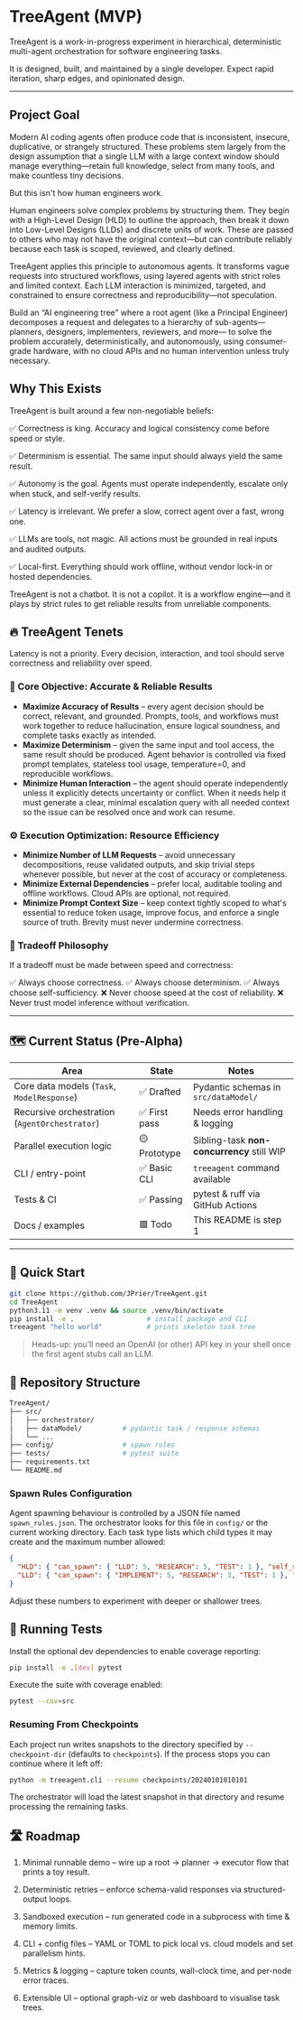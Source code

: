 # TreeAgent (MVP)

TreeAgent is a work-in-progress experiment in hierarchical, deterministic multi-agent orchestration for software engineering tasks.

It is designed, built, and maintained by a single developer. Expect rapid iteration, sharp edges, and opinionated design.

---

## Project Goal

Modern AI coding agents often produce code that is inconsistent, insecure, duplicative, or strangely structured. These problems stem largely from the design assumption that a single LLM with a large context window should manage everything—retain full knowledge, select from many tools, and make countless tiny decisions.

But this isn't how human engineers work.

Human engineers solve complex problems by structuring them. They begin with a High-Level Design (HLD) to outline the approach, then break it down into Low-Level Designs (LLDs) and discrete units of work. These are passed to others who may not have the original context—but can contribute reliably because each task is scoped, reviewed, and clearly defined.

TreeAgent applies this principle to autonomous agents. It transforms vague requests into structured workflows, using layered agents with strict roles and limited context. Each LLM interaction is minimized, targeted, and constrained to ensure correctness and reproducibility—not speculation.

Build an “AI engineering tree” where a root agent (like a Principal Engineer) decomposes a request and delegates to a hierarchy of sub-agents—planners, designers, implementers, reviewers, and more— to solve the problem accurately, deterministically, and autonomously, using consumer-grade hardware, with no cloud APIs and no human intervention unless truly necessary.

## Why This Exists

TreeAgent is built around a few non-negotiable beliefs:

✅ Correctness is king. Accuracy and logical consistency come before speed or style.

✅ Determinism is essential. The same input should always yield the same result.

✅ Autonomy is the goal. Agents must operate independently, escalate only when stuck, and self-verify results.

✅ Latency is irrelevant. We prefer a slow, correct agent over a fast, wrong one.

✅ LLMs are tools, not magic. All actions must be grounded in real inputs and audited outputs.

✅ Local-first. Everything should work offline, without vendor lock-in or hosted dependencies.

TreeAgent is not a chatbot. It is not a copilot. It is a workflow engine—and it plays by strict rules to get reliable results from unreliable components.

## 🔥 TreeAgent Tenets

Latency is not a priority. Every decision, interaction, and tool should serve correctness and reliability over speed.

### 🧠 Core Objective: Accurate & Reliable Results
- **Maximize Accuracy of Results** – every agent decision should be correct, relevant, and grounded. Prompts, tools, and workflows must work together to reduce hallucination, ensure logical soundness, and complete tasks exactly as intended.
- **Maximize Determinism** – given the same input and tool access, the same result should be produced. Agent behavior is controlled via fixed prompt templates, stateless tool usage, temperature=0, and reproducible workflows.
- **Minimize Human Interaction** – the agent should operate independently unless it explicitly detects uncertainty or conflict. When it needs help it must generate a clear, minimal escalation query with all needed context so the issue can be resolved once and work can resume.

### ⚙️ Execution Optimization: Resource Efficiency
- **Minimize Number of LLM Requests** – avoid unnecessary decompositions, reuse validated outputs, and skip trivial steps whenever possible, but never at the cost of accuracy or completeness.
- **Minimize External Dependencies** – prefer local, auditable tooling and offline workflows. Cloud APIs are optional, not required.
- **Minimize Prompt Context Size** – keep context tightly scoped to what's essential to reduce token usage, improve focus, and enforce a single source of truth. Brevity must never undermine correctness.

### 🧭 Tradeoff Philosophy
If a tradeoff must be made between speed and correctness:

✅ Always choose correctness.
✅ Always choose determinism.
✅ Always choose self-sufficiency.
❌ Never choose speed at the cost of reliability.
❌ Never trust model inference without verification.

---

## 🗺️ Current Status (Pre-Alpha)

| Area            | State | Notes |
|-----------------|-------|-------|
| Core data models (`Task`, `ModelResponse`) | ✅ Drafted | Pydantic schemas in `src/dataModel/` |
| Recursive orchestration (`AgentOrchestrator`)           | ✅ First pass | Needs error handling & logging |
| Parallel execution logic                                | 🟡 Prototype | Sibling-task **non-concurrency** still WIP |
| CLI / entry-point                                      | ✅ Basic CLI | `treeagent` command available |
| Tests & CI                                             | ✅ Passing | pytest & ruff via GitHub Actions |
| Docs / examples                                        | 🟥 Todo | This README is step 1 |

---

## 🚀 Quick Start

```bash
git clone https://github.com/JPrier/TreeAgent.git
cd TreeAgent
python3.11 -m venv .venv && source .venv/bin/activate
pip install -e .                  # install package and CLI
treeagent "hello world"           # prints skeleton task tree
```

> Heads-up: you’ll need an OpenAI (or other) API key in your shell once the first agent stubs call an LLM.


## 🧮 Repository Structure
```bash
TreeAgent/
├── src/
│   ├── orchestrator/
│   ├── dataModel/          # pydantic task / response schemas
│   └── ...
├── config/                 # spawn rules
├── tests/                  # pytest suite
├── requirements.txt
└── README.md
```

### Spawn Rules Configuration

Agent spawning behaviour is controlled by a JSON file named
`spawn_rules.json`. The orchestrator looks for this file in `config/` or the
current working directory. Each task type lists which child types it may
create and the maximum number allowed:

```json
{
  "HLD": { "can_spawn": { "LLD": 5, "RESEARCH": 5, "TEST": 1 }, "self_spawn": false },
  "LLD": { "can_spawn": { "IMPLEMENT": 5, "RESEARCH": 3, "TEST": 1 }, "self_spawn": false }
}
```

Adjust these numbers to experiment with deeper or shallower trees.

## 🧪 Running Tests

Install the optional dev dependencies to enable coverage reporting:

```bash
pip install -e .[dev] pytest
```

Execute the suite with coverage enabled:

```bash
pytest --cov=src
```

### Resuming From Checkpoints

Each project run writes snapshots to the directory specified by
`--checkpoint-dir` (defaults to `checkpoints`). If the process stops you can
continue where it left off:

```bash
python -m treeagent.cli --resume checkpoints/20240101010101
```

The orchestrator will load the latest snapshot in that directory and resume
processing the remaining tasks.

## 🛣️ Roadmap
1. Minimal runnable demo – wire up a root → planner → executor flow that prints a toy result.

2. Deterministic retries – enforce schema-valid responses via structured-output loops.

3. Sandboxed execution – run generated code in a subprocess with time & memory limits.

4. CLI + config files – YAML or TOML to pick local vs. cloud models and set parallelism hints.

5. Metrics & logging – capture token counts, wall-clock time, and per-node error traces.

6. Extensible UI – optional graph-viz or web dashboard to visualise task trees.
